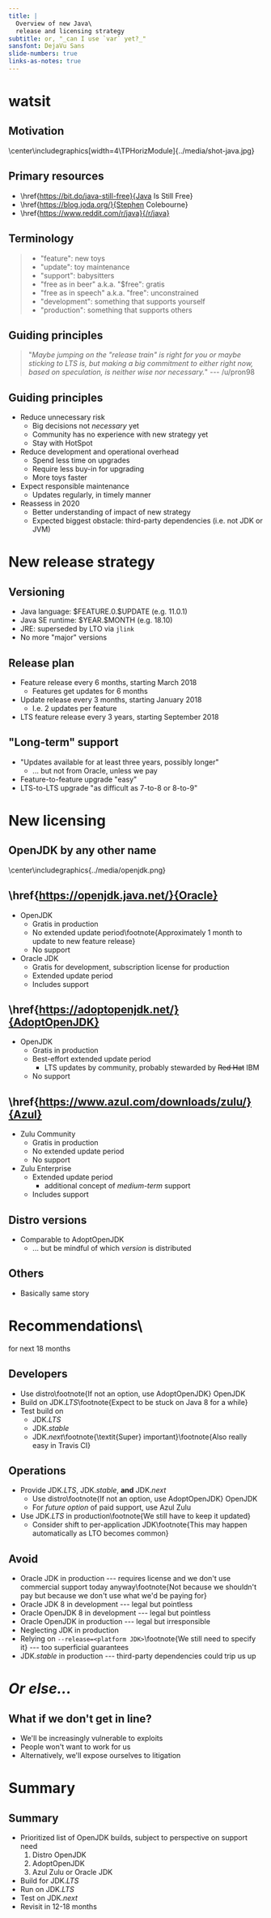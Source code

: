 ```yaml
---
title: |
  Overview of new Java\
  release and licensing strategy
subtitle: or, "_can I use `var` yet?_"
sansfont: DejaVu Sans
slide-numbers: true
links-as-notes: true
---
```


# watsit

## Motivation

\center\includegraphics[width=4\TPHorizModule]{../media/shot-java.jpg}

## Primary resources

- \href{https://bit.do/java-still-free}{Java Is Still Free}
- \href{https://blog.joda.org/}{Stephen Colebourne}
- \href{https://www.reddit.com/r/java}{/r/java}

## Terminology

> - "feature": new toys
> - "update": toy maintenance
> - "support": babysitters
> - "free as in beer" a.k.a. "\$free": gratis
> - "free as in speech" a.k.a. "free": unconstrained
> - "development": something that supports yourself
> - "production": something that supports others

## Guiding principles

> "_Maybe jumping on the "release train" is right for you or maybe sticking to
> LTS is, but making a big commitment to either right now, based on
> speculation, is neither wise nor necessary._" --- /u/pron98

## Guiding principles

- Reduce unnecessary risk
    - Big decisions not _necessary_ yet
    - Community has no experience with new strategy yet
    - Stay with HotSpot
- Reduce development and operational overhead
    - Spend less time on upgrades
    - Require less buy-in for upgrading
    - More toys faster
- Expect responsible maintenance
    - Updates regularly, in timely manner
- Reassess in 2020
    - Better understanding of impact of new strategy
    - Expected biggest obstacle: third-party dependencies (i.e. not JDK or JVM)

# New release strategy

## Versioning

- Java language: \$FEATURE.0.\$UPDATE (e.g. 11.0.1)
- Java SE runtime: \$YEAR.\$MONTH (e.g. 18.10)
- JRE: superseded by LTO via `jlink`
- No more "major" versions

## Release plan

- Feature release every 6 months, starting March 2018
    - Features get updates for 6 months
- Update release every 3 months, starting January 2018
    - I.e. 2 updates per feature
- LTS feature release every 3 years, starting September 2018

## "Long-term" support

- "Updates available for at least three years, possibly longer"
    - ... but not from Oracle, unless we pay
- Feature-to-feature upgrade "easy"
- LTS-to-LTS upgrade "as difficult as 7-to-8 or 8-to-9"

# New licensing

## OpenJDK by any other name

\center\includegraphics{../media/openjdk.png}

## \href{https://openjdk.java.net/}{Oracle}

- OpenJDK
    - Gratis in production
    - No extended update period\footnote{Approximately 1 month to update to new
      feature release}
    - No support
- Oracle JDK
    - Gratis for development, subscription license for production
    - Extended update period
    - Includes support

## \href{https://adoptopenjdk.net/}{AdoptOpenJDK}

- OpenJDK
    - Gratis in production
    - Best-effort extended update period
        - LTS updates by community, probably stewarded by ~~Red Hat~~ IBM
    - No support

## \href{https://www.azul.com/downloads/zulu/}{Azul}

- Zulu Community
    - Gratis in production
    - No extended update period
    - No support
- Zulu Enterprise
    - Extended update period
        - additional concept of _medium-term_ support
    - Includes support

## Distro versions

- Comparable to AdoptOpenJDK
    - ... but be mindful of which _version_ is distributed

## Others

- Basically same story

# Recommendations\
for next 18 months

## Developers

- Use distro\footnote{If not an option, use AdoptOpenJDK} OpenJDK
- Build on JDK._LTS_\footnote{Expect to be stuck on Java 8 for a while}
- Test build on
    - JDK._LTS_
    - JDK._stable_
    - JDK._next_\footnote{\textit{Super} important}\footnote{Also really easy
      in Travis CI}

## Operations

- Provide JDK._LTS_, JDK._stable_, **and** JDK._next_
    - Use distro\footnote{If not an option, use AdoptOpenJDK} OpenJDK
    - For _future option_ of paid support, use Azul Zulu
- Use JDK._LTS_ in production\footnote{We still have to keep it updated}
    - Consider shift to per-application JDK\footnote{This may happen
      automatically as LTO becomes common}

## Avoid

- Oracle JDK in production --- requires license and we don't use commercial
  support today anyway\footnote{Not because we shouldn't pay but because we
  don't use what we'd be paying for}
- Oracle JDK 8 in development --- legal but pointless
- Oracle OpenJDK 8 in development --- legal but pointless
- Oracle OpenJDK in production --- legal but irresponsible
- Neglecting JDK in production
- Relying on `--release=<platform JDK>`\footnote{We still need to specify it}
  --- too superficial guarantees
- JDK._stable_ in production --- third-party dependencies could trip us up

# _Or else..._

## What if we don't get in line?

- We'll be increasingly vulnerable to exploits
- People won't want to work for us
- Alternatively, we'll expose ourselves to litigation

# Summary

## Summary

- Prioritized list of OpenJDK builds, subject to perspective on support need
    1. Distro OpenJDK
    1. AdoptOpenJDK
    1. Azul Zulu or Oracle JDK
- Build for JDK._LTS_
- Run on JDK._LTS_
- Test on JDK._next_
- Revisit in 12-18 months

